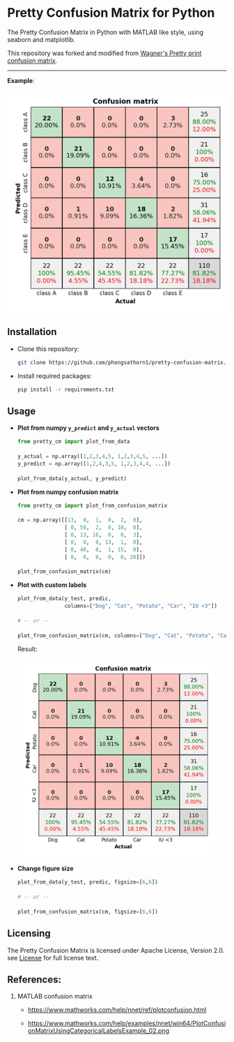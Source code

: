 # Pretty Confusion Matrix for Python
The Pretty Confusion Matrix in Python with MATLAB like style, using seaborn and matplotlib.

This repository was forked and modified from [Wagner's Pretty print confusion matrix](https://github.com/wcipriano/pretty-print-confusion-matrix).

---
**Example**:

<img src="Screenshots/conf_matrix_default.png" width="650" alt="Example of Pretty Confusion Matrix">

## Installation
- Clone this repository:
   ```bash
   git clone https://github.com/phongsathorn1/pretty-confusion-matrix.git
   ```
- Install required packages:
   ```bash
   pip install -r requirements.txt
   ```

## Usage

- **Plot from numpy `y_predict` and `y_actual` vectors**
   ```python
   from pretty_cm import plot_from_data

   y_actual = np.array([1,2,3,4,5, 1,2,3,4,5, ...])
   y_predict = np.array([1,2,4,3,5, 1,2,3,4,4, ...])

   plot_from_data(y_actual, y_predict)
   ```

- **Plot from numpy confusion matrix**
   ```python
   from pretty_cm import plot_from_confusion_matrix

   cm = np.array([[13,  0,  1,  0,  2,  0],
                  [ 0, 50,  2,  0, 10,  0],
                  [ 0, 13, 16,  0,  0,  3],
                  [ 0,  0,  0, 13,  1,  0],
                  [ 0, 40,  0,  1, 15,  0],
                  [ 0,  0,  0,  0,  0, 20]])

   plot_from_confusion_matrix(cm)
   ```

- **Plot with custom labels**
   ```python
   plot_from_data(y_test, predic, 
                  columns=["Dog", "Cat", "Potato", "Car", "IU <3"])

   # -- or --

   plot_from_confusion_matrix(cm, columns=["Dog", "Cat", "Potato", "Car", "IU <3"])
   ```

   Result:

   <img src="Screenshots/conf_matrix_custom_labels.png" width="450" alt="Example of Pretty Confusion Matrix">

- **Change figure size**
   ```python
   plot_from_data(y_test, predic, figsize=[6,6])

   # -- or --

   plot_from_confusion_matrix(cm, figsize=[6,6])
   ```

## Licensing
The Pretty Confusion Matrix is licensed under Apache License, Version 2.0. see [License](LICENSE) for full license text.

## References:
1. MATLAB confusion matrix

   - https://www.mathworks.com/help/nnet/ref/plotconfusion.html
   
   - https://www.mathworks.com/help/examples/nnet/win64/PlotConfusionMatrixUsingCategoricalLabelsExample_02.png
